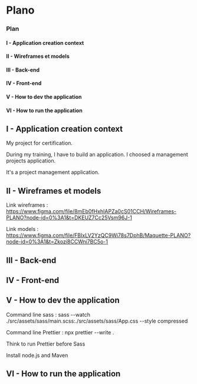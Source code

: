 # Plano

### Plan


#### I - Application creation context

#### II - Wireframes et models

#### III - Back-end

#### IV - Front-end


#### V - How to dev the application

#### VI - How to run the application




## I - Application creation context

My project for certification.

During my training, I have to build an application. I choosed a management projects application.

It's a project management application.




## II - Wireframes et models

Link wireframes : https://www.figma.com/file/8mEb0fHxhIAPZa0cS01CCH/Wireframes-PLANO?node-id=0%3A1&t=DKEUZ7Cc25Vsm96J-1

Link models : https://www.figma.com/file/FBIxLV2YzQC9Wi78s7DphB/Maquette-PLANO?node-id=0%3A1&t=Zkozi8CCWni7BC5o-1


## III - Back-end



## IV - Front-end



## V - How to dev the application

Command line sass : sass --watch ./src/assets/sass/main.scss:./src/assets/sass/App.css --style compressed

Command line Prettier : npx prettier --write .


Think to run Prettier before Sass


Install node.js and Maven




## VI - How to run the application


